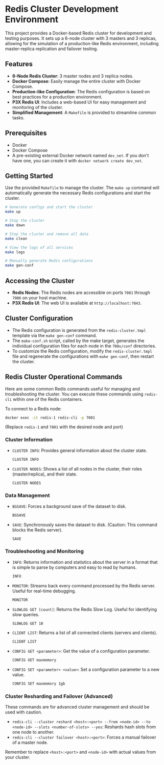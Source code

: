 # Redis Cluster Development Environment

This project provides a Docker-based Redis cluster for development and testing purposes. It sets up a 6-node cluster with 3 masters and 3 replicas, allowing for the simulation of a production-like Redis environment, including master-replica replication and failover testing.

## Features

- **6-Node Redis Cluster**: 3 master nodes and 3 replica nodes.
- **Docker Compose**: Easily manage the entire cluster with Docker Compose.
- **Production-like Configuration**: The Redis configuration is based on best practices for a production environment.
- **P3X Redis UI**: Includes a web-based UI for easy management and monitoring of the cluster.
- **Simplified Management**: A `Makefile` is provided to streamline common tasks.

## Prerequisites

- Docker
- Docker Compose
- A pre-existing external Docker network named `dev_net`. If you don't have one, you can create it with `docker network create dev_net`.

## Getting Started

Use the provided `Makefile` to manage the cluster. The `make up` command will automatically generate the necessary Redis configurations and start the cluster.

```bash
# Generate configs and start the cluster
make up

# Stop the cluster
make down

# Stop the cluster and remove all data
make clean

# View the logs of all services
make logs

# Manually generate Redis configurations
make gen-conf
```

## Accessing the Cluster

-   **Redis Nodes**: The Redis nodes are accessible on ports `7001` through `7006` on your host machine.
-   **P3X Redis UI**: The web UI is available at `http://localhost:7843`.

## Cluster Configuration

-   The Redis configuration is generated from the `redis-cluster.tmpl` template via the `make gen-conf` command.
-   The `make-conf.sh` script, called by the make target, generates the individual configuration files for each node in the `700x/conf` directories.
-   To customize the Redis configuration, modify the `redis-cluster.tmpl` file and regenerate the configurations with `make gen-conf`, then restart the cluster.

## Redis Cluster Operational Commands

Here are some common Redis commands useful for managing and troubleshooting the cluster. You can execute these commands using `redis-cli` within one of the Redis containers.

To connect to a Redis node:
```bash
docker exec -it redis-1 redis-cli -p 7001
```
(Replace `redis-1` and `7001` with the desired node and port)

### Cluster Information

-   `CLUSTER INFO`: Provides general information about the cluster state.
    ```bash
    CLUSTER INFO
    ```
-   `CLUSTER NODES`: Shows a list of all nodes in the cluster, their roles (master/replica), and their state.
    ```bash
    CLUSTER NODES
    ```

### Data Management

-   `BGSAVE`: Forces a background save of the dataset to disk.
    ```bash
    BGSAVE
    ```
-   `SAVE`: Synchronously saves the dataset to disk. (Caution: This command blocks the Redis server).
    ```bash
    SAVE
    ```

### Troubleshooting and Monitoring

-   `INFO`: Returns information and statistics about the server in a format that is simple to parse by computers and easy to read by humans.
    ```bash
    INFO
    ```
-   `MONITOR`: Streams back every command processed by the Redis server. Useful for real-time debugging.
    ```bash
    MONITOR
    ```
-   `SLOWLOG GET [count]`: Returns the Redis Slow Log. Useful for identifying slow queries.
    ```bash
    SLOWLOG GET 10
    ```
-   `CLIENT LIST`: Returns a list of all connected clients (servers and clients).
    ```bash
    CLIENT LIST
    ```
-   `CONFIG GET <parameter>`: Get the value of a configuration parameter.
    ```bash
    CONFIG GET maxmemory
    ```
-   `CONFIG SET <parameter> <value>`: Set a configuration parameter to a new value.
    ```bash
    CONFIG SET maxmemory 1gb
    ```

### Cluster Resharding and Failover (Advanced)

These commands are for advanced cluster management and should be used with caution.

-   `redis-cli --cluster reshard <host>:<port> --from <node-id> --to <node-id> --slots <number-of-slots> --yes`: Reshards hash slots from one node to another.
-   `redis-cli --cluster failover <host>:<port>`: Forces a manual failover of a master node.

Remember to replace `<host>:<port>` and `<node-id>` with actual values from your cluster.

